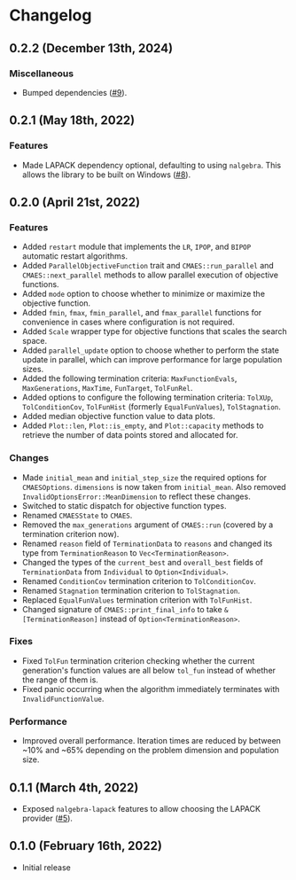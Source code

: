 # Changelog

## 0.2.2 (December 13th, 2024)

### Miscellaneous

- Bumped dependencies ([#9](https://github.com/pengowen123/cmaes/pull/9)).

## 0.2.1 (May 18th, 2022)

### Features

- Made LAPACK dependency optional, defaulting to using `nalgebra`. This allows the library to be built on Windows
([#8](https://github.com/pengowen123/cmaes/pull/8)).

## 0.2.0 (April 21st, 2022)

### Features

- Added `restart` module that implements the `LR`, `IPOP`, and `BIPOP` automatic restart algorithms.
- Added `ParallelObjectiveFunction` trait and `CMAES::run_parallel` and `CMAES::next_parallel` methods to allow parallel execution of objective functions.
- Added `mode` option to choose whether to minimize or maximize the objective function.
- Added `fmin`, `fmax`, `fmin_parallel`, and `fmax_parallel` functions for convenience in cases where configuration is not required.
- Added `Scale` wrapper type for objective functions that scales the search space.
- Added `parallel_update` option to choose whether to perform the state update in parallel, which can improve performance for large population sizes.
- Added the following termination criteria: `MaxFunctionEvals`, `MaxGenerations`, `MaxTime`, `FunTarget`, `TolFunRel`.
- Added options to configure the following termination criteria: `TolXUp`, `TolConditionCov`, `TolFunHist` (formerly `EqualFunValues`), `TolStagnation`.
- Added median objective function value to data plots.
- Added `Plot::len`, `Plot::is_empty`, and `Plot::capacity` methods to retrieve the number of data points stored and allocated for.

### Changes

- Made `initial_mean` and `initial_step_size` the required options for `CMAESOptions`. `dimensions` is now taken from `initial_mean`. Also removed `InvalidOptionsError::MeanDimension` to reflect these changes.
- Switched to static dispatch for objective function types.
- Renamed `CMAESState` to `CMAES`.
- Removed the `max_generations` argument of `CMAES::run` (covered by a termination criterion now).
- Renamed `reason` field of `TerminationData` to `reasons` and changed its type from `TerminationReason` to `Vec<TerminationReason>`.
- Changed the types of the `current_best` and `overall_best` fields of `TerminationData` from `Individual` to `Option<Individual>`.
- Renamed `ConditionCov` termination criterion to `TolConditionCov`.
- Renamed `Stagnation` termination criterion to `TolStagnation`.
- Replaced `EqualFunValues` termination criterion with `TolFunHist`.
- Changed signature of `CMAES::print_final_info` to take `&[TerminationReason]` instead of `Option<TerminationReason>`.

### Fixes

- Fixed `TolFun` termination criterion checking whether the current generation's function values are all below `tol_fun` instead of whether the range of them is.
- Fixed panic occurring when the algorithm immediately terminates with `InvalidFunctionValue`.

### Performance

- Improved overall performance. Iteration times are reduced by between ~10% and ~65% depending on the problem dimension and population size.

## 0.1.1 (March 4th, 2022)

- Exposed `nalgebra-lapack` features to allow choosing the LAPACK provider ([#5](https://github.com/pengowen123/cmaes/pull/5)).

## 0.1.0 (February 16th, 2022)

- Initial release
